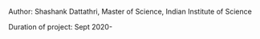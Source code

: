 Author: 
Shashank Dattathri, 
Master of Science, 
Indian Institute of Science

Duration of project: 
Sept 2020-
